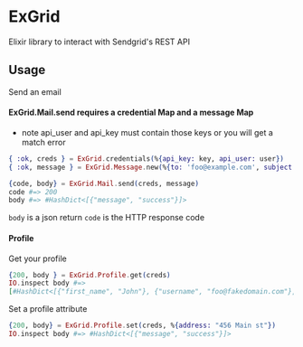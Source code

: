 ExGrid
======

Elixir library to interact with Sendgrid's REST API

## Usage

Send an email
#### ExGrid.Mail.send requires a credential Map and a message Map
* note api_user and api_key must contain those keys or you will get a match error

```elixir
{ :ok, creds } = ExGrid.credentials(%{api_key: key, api_user: user})
{ :ok, message } = ExGrid.Message.new(%{to: 'foo@example.com', subject: 'hello world', from: 'me@mysefandi.com'})

{code, body} = ExGrid.Mail.send(creds, message)
code #=> 200
body #=> #HashDict<[{"message", "success"}]>
```
`body` is a json return
`code` is the HTTP response code

#### Profile
Get your profile

```elixir
{200, body } = ExGrid.Profile.get(creds)
IO.inspect body #=>
[#HashDict<[{"first_name", "John"}, {"username", "foo@fakedomain.com"}, {"website_access", "true"}, {"phone", "123456789"}, {"state", "CO"}, {"last_name", "Doe"}, {"address2", ""}, {"city", "Denver"}, {"email", "foo@fakedomain.com"}, {"website", "http://sendgrid.com"}, {"country", "US"}, {"active", "true"}, {"zip", "80020"}, {"address", "123 main st"}]>]
```

Set a profile attribute 
 
```elixir
{200, body} = ExGrid.Profile.set(creds, %{address: "456 Main st"})
IO.inspect body #=> #HashDict<[{"message", "success"}]>
```
